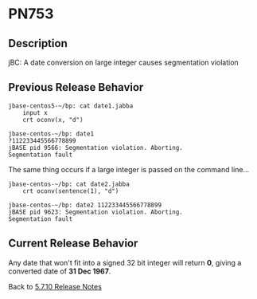 # PN753

<PageHeader />

## Description

jBC: A date conversion on large integer causes segmentation violation

## Previous Release Behavior


```
jbase-centos5-~/bp: cat date1.jabba
    input x
    crt oconv(x, "d")

jbase-centos-~/bp: date1
?112233445566778899
jBASE pid 9566: Segmentation violation. Aborting.
Segmentation fault
```

The same thing occurs if a large integer is passed on the command line...

```
jbase-centos-~/bp: cat date2.jabba
    crt oconv(sentence(1), "d")

jbase-centos-~/bp: date2 112233445566778899
jBASE pid 9623: Segmentation violation. Aborting.
Segmentation fault
```

## Current Release Behavior

Any date that won't fit into a signed 32 bit integer will return **0**, giving a converted date of **31 Dec 1967**.


Back to [5.7.10 Release Notes](./../README.md)
  
<PageFooter />
